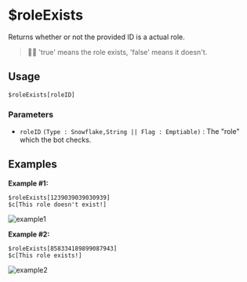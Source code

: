 # $roleExists
Returns whether or not the provided ID is a actual role.

> 🧙‍♂️ 'true' means the role exists, 'false' means it doesn't.

## Usage
```
$roleExists[roleID]
```

### Parameters
- `roleID` `(Type : Snowflake,String || Flag : Emptiable)` :  The "role" which the bot checks.

## Examples
**Example #1:**
```
$roleExists[1239039039030939]
$c[This role doesn't exist!]
```

![example1](https://user-images.githubusercontent.com/69215413/126244456-b468fa0c-1134-4f31-b55d-4a331145a94d.png)

**Example #2:**
```
$roleExists[858334189899087943]
$c[This role exists!]
```

![example2](https://user-images.githubusercontent.com/69215413/126244524-5d8ec2cb-2a6b-4ec7-abc4-bbb949f0e384.png)
